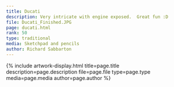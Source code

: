 ```yaml
---
title: Ducati
description: Very intricate with engine exposed.  Great fun :D 
file: Ducati_Finished.JPG
page: ducati.html
rank: 50
type: traditional
media: Sketchpad and pencils
author: Richard Sabbarton
---
```




{% include artwork-display.html title=page.title description=page.description file=page.file type=page.type media=page.media author=page.author %}